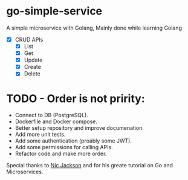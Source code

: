 # go-simple-service

A simple microservice with Golang, Mainly done while learning Golang

- [x] CRUD APIs
  - [x] List
  - [x] Get
  - [x] Update
  - [x] Create
  - [x] Delete

# TODO - Order is not pririty:

- Connect to DB (PostgreSQL).
- Dockerfile and Docker compose.
- Better setup repository and improve documenation.
- Add more unit tests.
- Add some authentication (proably some JWT).
- Add some permissions for calling APIs.
- Refactor code and make more order.

Special thanks to [Nic Jackson](https://www.youtube.com/c/NicJackson) and for his greate tutorial on Go and Microservices.
